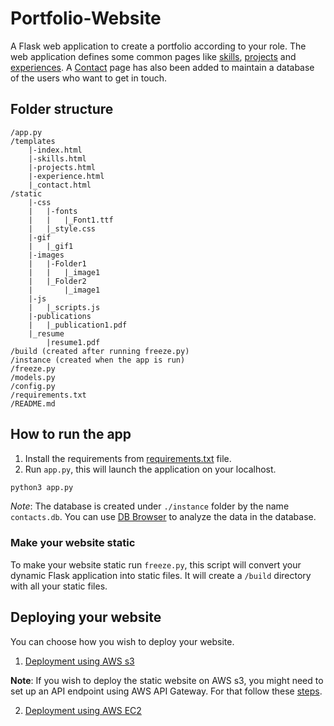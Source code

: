 # Portfolio-Website

A Flask web application to create a portfolio according to your role. The web application defines some common pages like [skills](./templates/skills.html), [projects](./templates/projects.html) and [experiences](./templates/experience.html). A [Contact](./templates/contact.html) page has also been added to maintain a database of the users who want to get in touch.

## Folder structure

```text
/app.py
/templates
    |-index.html
    |-skills.html
    |-projects.html
    |-experience.html
    |_contact.html
/static
    |-css
    |   |-fonts
    |   |   |_Font1.ttf
    |   |_style.css
    |-gif
    |   |_gif1
    |-images
    |   |-Folder1
    |   |   |_image1
    |   |_Folder2
    |       |_image1
    |-js
    |   |_scripts.js
    |-publications
    |   |_publication1.pdf
    |_resume
        |resume1.pdf
/build (created after running freeze.py)
/instance (created when the app is run)
/freeze.py
/models.py
/config.py
/requirements.txt
/README.md
```

## How to run the app

1. Install the requirements from [requirements.txt](./requirements.txt) file.
2. Run `app.py`, this will launch the application on your localhost.

```bash
python3 app.py
```

*Note*: The database is created under `./instance` folder by the name `contacts.db`. You can use [DB Browser](https://sqlitebrowser.org/) to analyze the data in the database.

### Make your website static

To make your website static run `freeze.py`, this script will convert your dynamic Flask application into static files. It will create a `/build` directory with all your static files.

## Deploying your website

You can choose how you wish to deploy your website.

1. [Deployment using AWS s3](./doc/aws_s3.md)

**Note**: If you wish to deploy the static website on AWS s3, you might need to set up an API endpoint using AWS API Gateway. For that follow these [steps](#set-up-an-api-endpoint-using-aws-api-gateway).

2. [Deployment using AWS EC2](./doc/aws_ec2.md)
